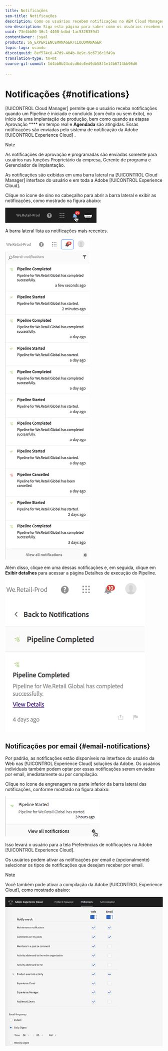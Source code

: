 ```yaml
---
title: Notificações
seo-title: Notificações
description: Como os usuários recebem notificações no AEM Cloud Manager
seo-description: Siga esta página para saber como os usuários recebem notificações quando um pipeline é iniciado e concluído - com êxito ou sem êxito - no AEM Cloud Manager.
uuid: 73e4bb80-36c1-4408-bdbd-1ac5328359d1
contentOwner: jsyal
products: SG_EXPERIENCEMANAGER/CLOUDMANAGER
topic-tags: usando
discoiquuid: 8ef574c8-47d9-404b-8e9c-9c6716c1f49a
translation-type: tm+mt
source-git-commit: 1d4bb0b24cdcd6dc0ed9db58f1e14b6714bb96d6

---
```



# Notificações {#notifications}

[!UICONTROL Cloud Manager] permite que o usuário receba notificações quando um Pipeline é iniciado e concluído (com êxito ou sem êxito), no início de uma implantação de produção, bem como quando as etapas Aprovação **** em tempo real e **Agendada** são atingidas. Essas notificações são enviadas pelo sistema de notificação da Adobe [!UICONTROL Experience Cloud] .

>[!NOTE]
>
>As notificações de aprovação e programadas são enviadas somente para usuários nas funções Proprietário da empresa, Gerente de programa e Gerenciador de implantação.

As notificações são exibidas em uma barra lateral na [!UICONTROL Cloud Manager] interface do usuário e em toda a Adobe [!UICONTROL Experience Cloud].

Clique no ícone de sino no cabeçalho para abrir a barra lateral e exibir as notificações, como mostrado na figura abaixo:

![](assets/image2018-7-12_11-52-40.png)

A barra lateral lista as notificações mais recentes.

![](assets/screen_shot_2018-07-20at91406pm.png)

Além disso, clique em uma dessas notificações e, em seguida, clique em **Exibir detalhes** para acessar a página Detalhes de execução do Pipeline.

![](assets/screen_shot_2018-08-14at43503pm.png)

## Notificações por email {#email-notifications}

Por padrão, as notificações estão disponíveis na interface do usuário da Web nas [!UICONTROL Experience Cloud] soluções da Adobe. Os usuários individuais também podem optar por essas notificações serem enviadas por email, imediatamente ou por compilação.

Clique no ícone de engrenagem na parte inferior da barra lateral das notificações, conforme mostrado na figura abaixo:

![](assets/image2018-7-12_12-8-19.png)

Isso levará o usuário para a tela Preferências de notificações na Adobe [!UICONTROL Experience Cloud].

Os usuários podem ativar as notificações por email e (opcionalmente) selecionar os tipos de notificações que desejam receber por email.

>[!NOTE]
>
>Você também pode ativar a compilação da Adobe [!UICONTROL Experience Cloud], como mostrado abaixo:

![](assets/image2018-7-12_12-10-51.png)
